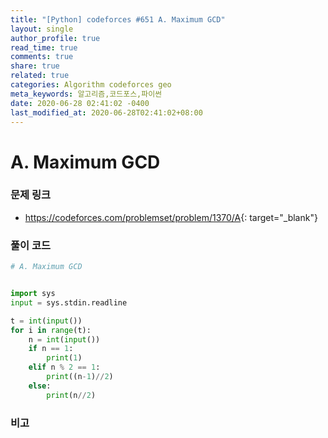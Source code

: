 ```yaml
---
title: "[Python] codeforces #651 A. Maximum GCD"
layout: single
author_profile: true
read_time: true
comments: true
share: true
related: true
categories: Algorithm codeforces geo
meta_keywords: 알고리즘,코드포스,파이썬
date: 2020-06-28 02:41:02 -0400
last_modified_at: 2020-06-28T02:41:02+08:00
---
```


# A. Maximum GCD

### 문제 링크

- <https://codeforces.com/problemset/problem/1370/A>{: target="\_blank"}

### 풀이 코드

```python
# A. Maximum GCD


import sys
input = sys.stdin.readline

t = int(input())
for i in range(t):
    n = int(input())
    if n == 1:
        print(1)
    elif n % 2 == 1:
        print((n-1)//2)
    else:
        print(n//2)
```

### 비고
